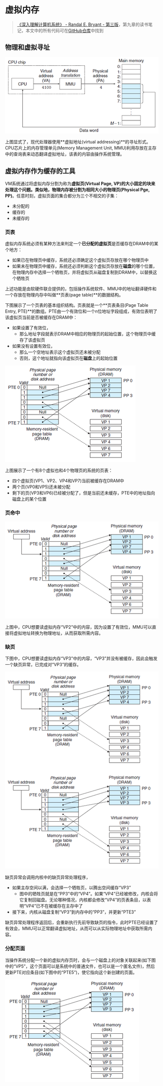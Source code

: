 # 虚拟内存

> [《深入理解计算机系统》 - Randal E. Bryant - 第三版](https://1drv.ms/b/s!AkcJSyT7tq80bJdqo_mT5IeFTsg?e=W297XG)，第九章的读书笔记，本文中的所有代码可在[GitHub仓库](https://github.com/LittleBee1024/learning_book/tree/main/docs/booknotes/csapp/09/code)中找到

## 物理和虚拟寻址

![MMU](./images/MMU.png)

上图显式了，现代处理器使用**虚拟地址(virtual addressing)**的寻址形式。CPU芯片上的内存管理单元(Memory Management Unit, MMU)利用存放在主存中的查询表来动态翻译虚拟地址，该表的内容由操作系统管理。

## 虚拟内存作为缓存的工具

VM系统通过将虚拟内存分割为称为**虚拟页(Virtual Page, VP)**的大小固定的块来处理这个问题。类似地，物理内存被分割为相同大小的**物理页(Physical Pge, PP)**。任意时刻，虚拟页面的集合都分为三个不相交的子集：

* 未分配的
* 缓存的
* 未缓存的

### 页表

虚拟内存系统必须有某种方法来判定一个**已分配的虚拟页**是否缓存在DRAM中的某个地方：

* 如果已在物理页中缓存，系统还必须确定这个虚拟页存放在哪个物理页中
* 如果未在物理页中缓存，系统还必须判断这个虚拟页存放在**磁盘**的哪个位置，在物理内存中选择一个牺牲页，并将虚拟页从磁盘复制到DRAM中，以替换这个牺牲页

上述功能是由软硬件联合提供的，包括操作系统软件、MMU中的地址翻译硬件和一个存放在物理内存中叫做**页表(page table)**的数据结构。

下图展示了一个页表的基本组织结构。页表就是一个**页表条目(Page Table Entry, PTE)**的数组。PTE由一个有效位和一个n位地址字段组成，有效位表明了该虚拟页当前是否被缓存在DRAM中：

* 如果设置了有效位，
    * 那么地址字段就表示DRAM中相应的物理页的起始位置，这个物理页中缓存了该虚拟页
* 如果没有设置有效位，
    * 那么一个空地址表示这个虚拟页还未被分配
    * 否则，这个地址就指向该虚拟页在**磁盘**上的起始位置

![vm_page_table](./images/vm_page_table.png)

上图展示了一个有8个虚拟也和4个物理页的系统的页表：

* 四个虚拟页(VP1、VP2、VP4和VP7)当前被缓存在DRAM中
* 两个页(VP0和VP5)还未被分配
* 剩下的页(VP3和VP6)已经被分配了，但是当前还未缓存，PTE中的地址指向磁盘上的某个位置

### 页命中

![vm_page_hit](./images/vm_page_hit.png)

上图中，CPU想要读虚拟内存“VP2”中的内容，因为设置了有效位，MMU可以直接将虚拟地址转换为物理地址，从而获取所需内容。

### 缺页

下图中，CPU想要读虚拟内存“VP3”中的内容，“VP3”并没有被缓存，因此会触发一个缺页异常，已完成对“VP3”的缓存。

![vm_page_fault](./images/vm_page_fault.png)

缺页异常会调用内核中的缺页异常处理程序，

* 如果主存空间以满，会选择一个牺牲页，以腾出空间缓存“VP3”
    * 图中的牺牲页就是在“PP3”中的“VP4”。如果“VP4”已经被修改，内核会将它复制回磁盘。无论哪种情况，内核都会修改“VP4”的页表条目，以表明“VP4”已不在被缓存在主存中了
* 接下来，内核从磁盘复制“VP3”到内存中的“PP3”，并更新“PTE3”

缺页异常处理程序返回后，会重新执行先前导致缺页的指令，此时PTE已经设置了有效会，MMU可以正常翻译虚拟地址，从而可以从实际物理地址中获取所需内容。

### 分配页面

当操作系统分配一个新的虚拟内存页时，会与一个磁盘上的对象关联起来(如下图中的“VP5”，这个页面可以是系统中的普通文件，也可以是一个匿名文件)，然后更新PTE对应条目(如下图中的“PTE5”)，使它指向这个新创建的页面。

![vm_page_new](./images/vm_page_new.png)
